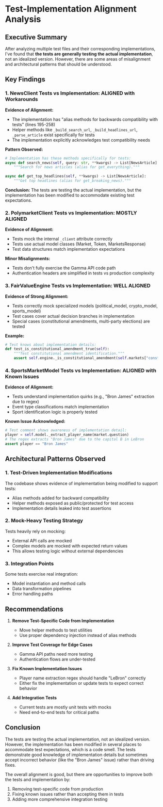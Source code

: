 # Test-Implementation Alignment Analysis

## Executive Summary

After analyzing multiple test files and their corresponding implementations, I've found that **the tests are generally testing the actual implementation**, not an idealized version. However, there are some areas of misalignment and architectural patterns that should be understood.

## Key Findings

### 1. NewsClient Tests vs Implementation: ALIGNED with Workarounds

**Evidence of Alignment:**
- The implementation has "alias methods for backwards compatibility with tests" (lines 195-258)
- Helper methods like `_build_search_url`, `_build_headlines_url`, `_parse_article` exist specifically for tests
- The implementation explicitly acknowledges test compatibility needs

**Pattern Observed:**
```python
# Implementation has these methods specifically for tests:
async def search_news(self, query: str, **kwargs) -> List[NewsArticle]:
    """Search for news articles (alias for get_everything)."""
    
async def get_top_headlines(self, **kwargs) -> List[NewsArticle]:
    """Get top headlines (alias for get_breaking_news)."""
```

**Conclusion:** The tests are testing the actual implementation, but the implementation has been modified to accommodate existing test expectations.

### 2. PolymarketClient Tests vs Implementation: MOSTLY ALIGNED

**Evidence of Alignment:**
- Tests mock the internal `_client` attribute correctly
- Tests use actual model classes (Market, Token, MarketsResponse)
- Test data structures match implementation expectations

**Minor Misalignments:**
- Tests don't fully exercise the Gamma API code path
- Authentication headers are simplified in tests vs production complexity

### 3. FairValueEngine Tests vs Implementation: WELL ALIGNED

**Evidence of Strong Alignment:**
- Tests correctly mock specialized models (political_model, crypto_model, sports_model)
- Test cases cover actual decision branches in implementation
- Special cases (constitutional amendments, multi-party elections) are tested

**Example:**
```python
# Test knows about implementation details:
def test_is_constitutional_amendment_true(self):
    """Test constitutional amendment identification."""
    assert self.engine._is_constitutional_amendment(self.markets["constitutional_amendment"]) is True
```

### 4. SportsMarketModel Tests vs Implementation: ALIGNED with Known Issues

**Evidence of Alignment:**
- Tests understand implementation quirks (e.g., "Bron James" extraction due to regex)
- Event type classifications match implementation
- Sport identification logic is properly tested

**Known Issue Acknowledged:**
```python
# Test comment shows awareness of implementation detail:
player = self.model._extract_player_name(market.question)
# The regex extracts "Bron James" due to the capital B in LeBron
assert player == "Bron James"
```

## Architectural Patterns Observed

### 1. Test-Driven Implementation Modifications
The codebase shows evidence of implementation being modified to support tests:
- Alias methods added for backward compatibility
- Helper methods exposed as public/protected for test access
- Implementation details leaked into test assertions

### 2. Mock-Heavy Testing Strategy
Tests heavily rely on mocking:
- External API calls are mocked
- Complex models are mocked with expected return values
- This allows testing logic without external dependencies

### 3. Integration Points
Some tests exercise real integration:
- Model instantiation and method calls
- Data transformation pipelines
- Error handling paths

## Recommendations

1. **Remove Test-Specific Code from Implementation**
   - Move helper methods to test utilities
   - Use proper dependency injection instead of alias methods

2. **Improve Test Coverage for Edge Cases**
   - Gamma API paths need more testing
   - Authentication flows are under-tested

3. **Fix Known Implementation Issues**
   - Player name extraction regex should handle "LeBron" correctly
   - Either fix the implementation or update tests to expect correct behavior

4. **Add Integration Tests**
   - Current tests are mostly unit tests with mocks
   - Need end-to-end tests for critical paths

## Conclusion

The tests are testing the actual implementation, not an idealized version. However, the implementation has been modified in several places to accommodate test expectations, which is a code smell. The tests demonstrate good knowledge of implementation details but sometimes accept incorrect behavior (like the "Bron James" issue) rather than driving fixes.

The overall alignment is good, but there are opportunities to improve both the tests and implementation by:
1. Removing test-specific code from production
2. Fixing known issues rather than accepting them in tests
3. Adding more comprehensive integration testing